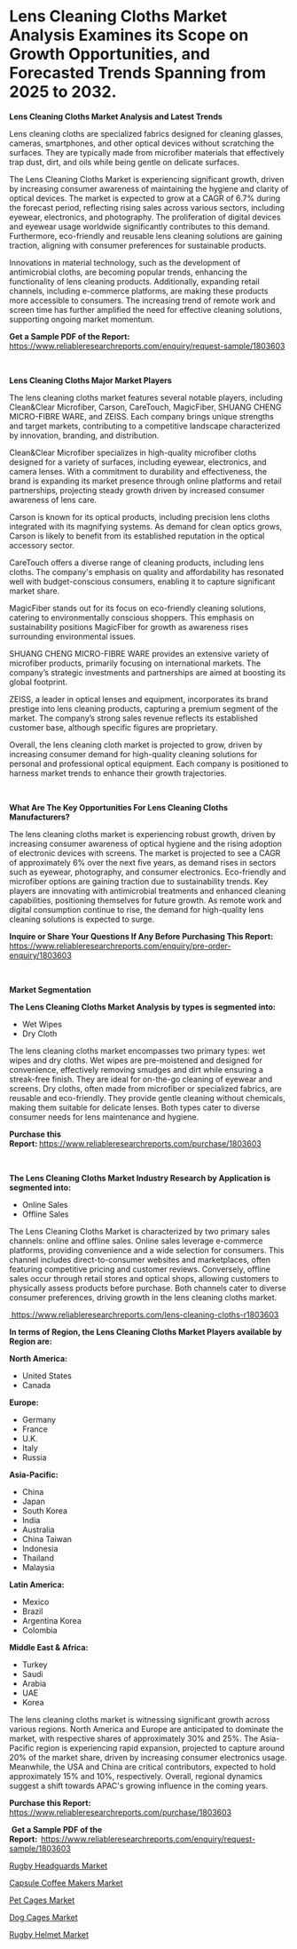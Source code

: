 <p><h1>Lens Cleaning Cloths Market Analysis Examines its Scope on Growth Opportunities, and Forecasted Trends Spanning from 2025 to 2032.</h1></p><p><strong>Lens Cleaning Cloths Market Analysis and Latest Trends</strong></p>
<p><p>Lens cleaning cloths are specialized fabrics designed for cleaning glasses, cameras, smartphones, and other optical devices without scratching the surfaces. They are typically made from microfiber materials that effectively trap dust, dirt, and oils while being gentle on delicate surfaces.</p><p>The Lens Cleaning Cloths Market is experiencing significant growth, driven by increasing consumer awareness of maintaining the hygiene and clarity of optical devices. The market is expected to grow at a CAGR of 6.7% during the forecast period, reflecting rising sales across various sectors, including eyewear, electronics, and photography. The proliferation of digital devices and eyewear usage worldwide significantly contributes to this demand. Furthermore, eco-friendly and reusable lens cleaning solutions are gaining traction, aligning with consumer preferences for sustainable products.</p><p>Innovations in material technology, such as the development of antimicrobial cloths, are becoming popular trends, enhancing the functionality of lens cleaning products. Additionally, expanding retail channels, including e-commerce platforms, are making these products more accessible to consumers. The increasing trend of remote work and screen time has further amplified the need for effective cleaning solutions, supporting ongoing market momentum.</p></p>
<p><strong>Get a Sample PDF of the Report:&nbsp;</strong> <a href="https://www.reliableresearchreports.com/enquiry/request-sample/1803603?utm_campaign=24&utm_medium=2&utm_source=Github&utm_content=ia&utm_term=07022025&utm_id=lens-cleaning-cloths">https://www.reliableresearchreports.com/enquiry/request-sample/1803603</a></p>
<p>&nbsp;</p>
<p><strong>Lens Cleaning Cloths Major Market Players</strong></p>
<p><p>The lens cleaning cloths market features several notable players, including Clean&Clear Microfiber, Carson, CareTouch, MagicFiber, SHUANG CHENG MICRO-FIBRE WARE, and ZEISS. Each company brings unique strengths and target markets, contributing to a competitive landscape characterized by innovation, branding, and distribution.</p><p>Clean&Clear Microfiber specializes in high-quality microfiber cloths designed for a variety of surfaces, including eyewear, electronics, and camera lenses. With a commitment to durability and effectiveness, the brand is expanding its market presence through online platforms and retail partnerships, projecting steady growth driven by increased consumer awareness of lens care.</p><p>Carson is known for its optical products, including precision lens cloths integrated with its magnifying systems. As demand for clean optics grows, Carson is likely to benefit from its established reputation in the optical accessory sector. </p><p>CareTouch offers a diverse range of cleaning products, including lens cloths. The company's emphasis on quality and affordability has resonated well with budget-conscious consumers, enabling it to capture significant market share.</p><p>MagicFiber stands out for its focus on eco-friendly cleaning solutions, catering to environmentally conscious shoppers. This emphasis on sustainability positions MagicFiber for growth as awareness rises surrounding environmental issues.</p><p>SHUANG CHENG MICRO-FIBRE WARE provides an extensive variety of microfiber products, primarily focusing on international markets. The company’s strategic investments and partnerships are aimed at boosting its global footprint.</p><p>ZEISS, a leader in optical lenses and equipment, incorporates its brand prestige into lens cleaning products, capturing a premium segment of the market. The company’s strong sales revenue reflects its established customer base, although specific figures are proprietary.</p><p>Overall, the lens cleaning cloth market is projected to grow, driven by increasing consumer demand for high-quality cleaning solutions for personal and professional optical equipment. Each company is positioned to harness market trends to enhance their growth trajectories.</p></p>
<p>&nbsp;</p>
<p><strong>What Are The Key Opportunities For Lens Cleaning Cloths Manufacturers?</strong></p>
<p><p>The lens cleaning cloths market is experiencing robust growth, driven by increasing consumer awareness of optical hygiene and the rising adoption of electronic devices with screens. The market is projected to see a CAGR of approximately 6% over the next five years, as demand rises in sectors such as eyewear, photography, and consumer electronics. Eco-friendly and microfiber options are gaining traction due to sustainability trends. Key players are innovating with antimicrobial treatments and enhanced cleaning capabilities, positioning themselves for future growth. As remote work and digital consumption continue to rise, the demand for high-quality lens cleaning solutions is expected to surge.</p></p>
<p><strong>Inquire or Share Your Questions If Any Before Purchasing This Report:</strong> <a href="https://www.reliableresearchreports.com/enquiry/pre-order-enquiry/1803603?utm_campaign=24&utm_medium=2&utm_source=Github&utm_content=ia&utm_term=07022025&utm_id=lens-cleaning-cloths">https://www.reliableresearchreports.com/enquiry/pre-order-enquiry/1803603</a></p>
<p>&nbsp;</p>
<p><strong>Market Segmentation</strong></p>
<p><strong>The Lens Cleaning Cloths Market Analysis by types is segmented into:</strong></p>
<p><ul><li>Wet Wipes</li><li>Dry Cloth</li></ul></p>
<p><p>The lens cleaning cloths market encompasses two primary types: wet wipes and dry cloths. Wet wipes are pre-moistened and designed for convenience, effectively removing smudges and dirt while ensuring a streak-free finish. They are ideal for on-the-go cleaning of eyewear and screens. Dry cloths, often made from microfiber or specialized fabrics, are reusable and eco-friendly. They provide gentle cleaning without chemicals, making them suitable for delicate lenses. Both types cater to diverse consumer needs for lens maintenance and hygiene.</p></p>
<p><strong>Purchase this Report:&nbsp;</strong><a href="https://www.reliableresearchreports.com/purchase/1803603?utm_campaign=24&utm_medium=2&utm_source=Github&utm_content=ia&utm_term=07022025&utm_id=lens-cleaning-cloths">https://www.reliableresearchreports.com/purchase/1803603</a></p>
<p>&nbsp;</p>
<p><strong>The Lens Cleaning Cloths Market Industry Research by Application is segmented into:</strong></p>
<p><ul><li>Online Sales</li><li>Offline Sales</li></ul></p>
<p><p>The Lens Cleaning Cloths Market is characterized by two primary sales channels: online and offline sales. Online sales leverage e-commerce platforms, providing convenience and a wide selection for consumers. This channel includes direct-to-consumer websites and marketplaces, often featuring competitive pricing and customer reviews. Conversely, offline sales occur through retail stores and optical shops, allowing customers to physically assess products before purchase. Both channels cater to diverse consumer preferences, driving growth in the lens cleaning cloths market.</p></p>
<p><a href="https://www.reliableresearchreports.com/lens-cleaning-cloths-r1803603?utm_campaign=24&utm_medium=2&utm_source=Github&utm_content=ia&utm_term=07022025&utm_id=lens-cleaning-cloths">&nbsp;https://www.reliableresearchreports.com/lens-cleaning-cloths-r1803603</a></p>
<p><strong>In terms of Region, the Lens Cleaning Cloths Market Players available by Region are:</strong></p>
<p>
    <p> <strong> North America: </strong>
        <ul>
            <li>United States</li>
            <li>Canada</li>
        </ul>
        </p> 
    <p> <strong> Europe: </strong>
        <ul>
            <li>Germany</li>
            <li>France</li>
            <li>U.K.</li>
            <li>Italy</li>
            <li>Russia</li>
        </ul>
        </p> 
    <p> <strong> Asia-Pacific: </strong>
        <ul>
            <li>China</li>
            <li>Japan</li>
            <li>South Korea</li>
            <li>India</li>
            <li>Australia</li>
            <li>China Taiwan</li>
            <li>Indonesia</li>
            <li>Thailand</li>
            <li>Malaysia</li>
        </ul>
        </p> 
    <p> <strong> Latin America: </strong>
        <ul>
            <li>Mexico</li>
            <li>Brazil</li>
            <li>Argentina Korea</li>
            <li>Colombia</li>
        </ul>
        </p> 
    <p> <strong> Middle East & Africa: </strong>
        <ul>
            <li>Turkey</li>
            <li>Saudi</li>
            <li>Arabia</li>
            <li>UAE</li>
            <li>Korea</li>
        </ul>
    </p>
    </p>
<p><p>The lens cleaning cloths market is witnessing significant growth across various regions. North America and Europe are anticipated to dominate the market, with respective shares of approximately 30% and 25%. The Asia-Pacific region is experiencing rapid expansion, projected to capture around 20% of the market share, driven by increasing consumer electronics usage. Meanwhile, the USA and China are critical contributors, expected to hold approximately 15% and 10%, respectively. Overall, regional dynamics suggest a shift towards APAC's growing influence in the coming years.</p></p>
<p><strong>Purchase this Report: </strong><a href="https://www.reliableresearchreports.com/purchase/1803603?utm_campaign=24&utm_medium=2&utm_source=Github&utm_content=ia&utm_term=07022025&utm_id=lens-cleaning-cloths">https://www.reliableresearchreports.com/purchase/1803603</a></p>
<p>&nbsp;<strong>Get a Sample PDF of the Report:&nbsp;&nbsp;</strong><a href="https://www.reliableresearchreports.com/enquiry/request-sample/1803603?utm_campaign=24&utm_medium=2&utm_source=Github&utm_content=ia&utm_term=07022025&utm_id=lens-cleaning-cloths">https://www.reliableresearchreports.com/enquiry/request-sample/1803603</a></p>
<p><strong></strong></p>
<p><p><a href="https://github.com/rashkaeduzor/Market-Research-Report-List-1/blob/main/rugby-headguards-market.md?utm_campaign=24&utm_medium=2&utm_source=Github&utm_content=ia&utm_term=07022025&utm_id=lens-cleaning-cloths">Rugby Headguards Market</a></p><p><a href="https://github.com/bholdsfofie/Market-Research-Report-List-1/blob/main/capsule-coffee-makers-market.md?utm_campaign=24&utm_medium=2&utm_source=Github&utm_content=ia&utm_term=07022025&utm_id=lens-cleaning-cloths">Capsule Coffee Makers Market</a></p><p><a href="https://github.com/birbamanan03/Market-Research-Report-List-1/blob/main/pet-cages-market.md?utm_campaign=24&utm_medium=2&utm_source=Github&utm_content=ia&utm_term=07022025&utm_id=lens-cleaning-cloths">Pet Cages Market</a></p><p><a href="https://github.com/djibenesha/Market-Research-Report-List-1/blob/main/dog-cages-market.md?utm_campaign=24&utm_medium=2&utm_source=Github&utm_content=ia&utm_term=07022025&utm_id=lens-cleaning-cloths">Dog Cages Market</a></p><p><a href="https://github.com/abedlagagica4/Market-Research-Report-List-1/blob/main/rugby-helmet-market.md?utm_campaign=24&utm_medium=2&utm_source=Github&utm_content=ia&utm_term=07022025&utm_id=lens-cleaning-cloths">Rugby Helmet Market</a></p></p>